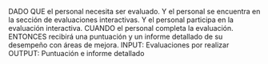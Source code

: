 DADO QUE el personal necesita ser evaluado.
Y el personal se encuentra en la sección de evaluaciones interactivas.
Y el personal participa en la evaluación interactiva.
CUANDO el personal completa la evaluación.
ENTONCES recibirá una puntuación y un informe detallado de su desempeño con áreas de mejora.
INPUT:
Evaluaciones por realizar
OUTPUT:
Puntuación e informe detallado
